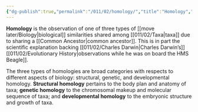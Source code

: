 ```yaml
---
{"dg-publish":true,"permalink":"/011/02/homology/","title":"Homology","tags":["BIOL422"],"noteIcon":"1","created":"2024-09-26T13:45:04.092-07:00","updated":"2024-09-26T15:19:14.888-07:00"}
---
```


**Homology** is the observation of one of three types of [[move later/Biology\|biological]] similarities shared among [[011/02/Taxa\|taxa]] due to sharing a [[Common Ancestor\|common ancestor]]. This is in part the scientific explanation backing [[011/02/Charles Darwin\|Charles Darwin’s]] [[011/02/Evolutionary History\|observations while he was on board the HMS Beagle]].

The three types of homologies are broad categories with respects to different aspects of biology: structural, genetic, and developmental homology. **Structural homology** pertains to the body plan and anatomy of taxa; **genetic homology** to the chromosomal makeup and molecular sequence of taxa; and **developmental homology** to the embryonic structure and growth of taxa.